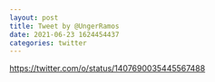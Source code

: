 ```yaml
--- 
layout: post 
title: Tweet by @UngerRamos 
date: 2021-06-23 1624454437 
categories: twitter 
--- 
```

https://twitter.com/o/status/1407690035445567488